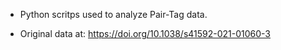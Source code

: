 

- Python scritps used to analyze Pair-Tag data.

- Original data at: <https://doi.org/10.1038/s41592-021-01060-3>







